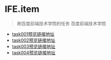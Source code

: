 # IFE.item
> 刷百度前端技术学院的任务
> 百度前端技术学院
- [task001预览链接地址](https://yym-yumeng123.github.io/IFE.item/task001.html)
- [task002预览链接地址](https://yym-yumeng123.github.io/IFE.item/task002.html)
- [task003预览链接地址](https://yym-yumeng123.github.io/IFE.item/task003.html)
- [task004预览链接地址](https://yym-yumeng123.github.io/IFE.item/task004.html)
